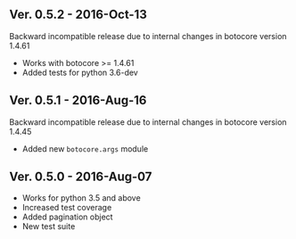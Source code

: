 ## Ver. 0.5.2 - 2016-Oct-13

Backward incompatible release due to internal changes in botocore version 1.4.61

* Works with botocore >= 1.4.61
* Added tests for python 3.6-dev


## Ver. 0.5.1 - 2016-Aug-16

Backward incompatible release due to internal changes in botocore version 1.4.45

* Added new ``botocore.args`` module


## Ver. 0.5.0 - 2016-Aug-07

* Works for python 3.5 and above
* Increased test coverage
* Added pagination object
* New test suite
